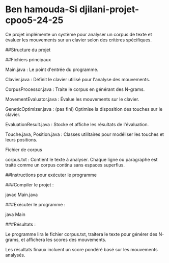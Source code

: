 # Ben hamouda-Si djilani-projet-cpoo5-24-25

Ce projet implémente un système pour analyser un corpus de texte et évaluer les mouvements sur un clavier selon des critères spécifiques.

##Structure du projet

##Fichiers principaux

Main.java : Le point d'entrée du programme.

Clavier.java : Définit le clavier utilisé pour l'analyse des mouvements.

CorpusProcessor.java : Traite le corpus en générant des N-grams.

MovementEvaluator.java : Évalue les mouvements sur le clavier.

GeneticOptimizer.java : (pas fini) Optimise la disposition des touches sur le clavier.

EvaluationResult.java : Stocke et affiche les résultats de l'évaluation.

Touche.java, Position.java : Classes utilitaires pour modéliser les touches et leurs positions.

Fichier de corpus

corpus.txt : Contient le texte à analyser. Chaque ligne ou paragraphe est traité comme un corpus continu sans espaces superflus.


##Instructions pour exécuter le programme


###Compiler le projet :

javac Main.java

###Exécuter le programme :

java Main

###Résultats :

Le programme lira le fichier corpus.txt, traitera le texte pour générer des N-grams, et affichera les scores des mouvements.

Les résultats finaux incluent un score pondéré basé sur les mouvements analysés.
